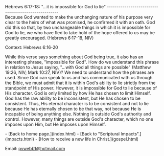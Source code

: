  <head> <title>(PVW) Hebrews 6:17-18: "...it is impossible for God to lie"</title> <meta content="IE=9" http-equiv="X-UA-Compatible"></meta> <link href="css/page_style.css" rel="stylesheet" type="text/css"></link> </head><body><div class="page_style"> Hebrews 6:17-18: "...it is impossible for God to lie"
-----------------------------------------------------

<div class="p">Because God wanted to make the unchanging nature of his purpose very clear to the heirs of what was promised, he confirmed it with an oath. God did this so that, by two unchangeable things in which it is impossible for God to lie, we who have fled to take hold of the hope offered to us may be greatly encouraged. (Hebrews 6:17-18, NIV)

 Context: Hebrews 6:16-20</div>While this verse says something about God being true, it also has an interesting phrase, "impossible for God". How do we understand this phrase in relation to Jesus saying, "...with God all things are possible" (Matthew 19:26, NIV; Mark 10:27, NIV)? We need to understand how the phrases are used. Since God can speak to us and has communicated with us through the Bible, we must admit that it is within God's ability to lie strictly from the standpoint of His power. However, it is impossible for God to lie because of His character. God is only limited by how He has chosen to limit Himself. God has the raw ability to be inconsistent, but He has chosen to be consistent. Thus, His eternal character is to be consistent and not to lie because He has eternally chosen to be that way, not because He is incapable of being anything else. Nothing is outside God's authority and control. However, many things are outside God's character, which no one imposes upon Him, but He imposes upon Himself.

 </div>- [Back to home page.](index.html)
- [Back to "Scriptural Impacts".](impacts.html)
- [How to receive a new life in Christ.](gospel.html)

Email: [pvwebb1@hotmail.com](mailto:pvwebb1@hotmail.com)

